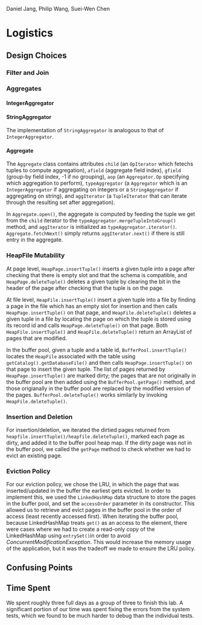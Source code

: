 Daniel Jang, Philip Wang, Suei-Wen Chen

# Logistics

## Design Choices

### Filter and Join

### Aggregates
#### IntegerAggregator

#### StringAggregator
The implementation of `StringAggregator` is analogous to that of `IntegerAggregator`.

#### Aggregate
The `Aggregate` class contains attributes `child` (an `OpIterator` which fetechs tuples to compute aggregation), `afield` (aggregate field index), `gfield` (group-by field index, -1 if no grouping), `aop` (an `Aggregator.Op` specifying which aggregation to perform), `typeAggregator` (a `Aggregator` which is an `IntegerAggregator` if aggregating on integers or a `StringAggregator` if aggregating on string), and `aggIterator` (a `TupleIterator` that can iterate through the resulting set after aggregation).

In `Aggregate.open()`, the aggregate is computed by feeding the tuple we get from the `child` iterator to the `typeAggregator.mergeTupleIntoGroup()` method, and `aggIterator` is initialized as `typeAggregator.iterator()`. `Aggregate.fetchNext()` simply returns `aggIterator.next()` if there is still entry in the aggregate.

### HeapFile Mutability
At page level, `HeapPage.insertTuple()` inserts a given tuple into a page after checking that there is empty slot and that the schema is compatible, and `HeapPage.deleteTuple()` deletes a given tuple by clearing the bit in the header of the page after checking that the tuple is on the page.

At file level, `HeapFile.insertTuple()` insert a given tuple into a file by finding a page in the file which has an empty slot for insertion and then calls `HeapPage.insertTuple()` on that page, and `HeapFile.deleteTuple()` deletes a given tuple in a file by locating the page on which the tuple is stored using its record id and calls `HeapPage.deleteTuple()` on that page. Both `HeapFile.insertTuple()` and `HeapFile.deleteTuple()` return an ArrayList of pages that are modified.

In the buffer pool, given a tuple and a table id, `BufferPool.insertTuple()` locates the `HeapFile` associated with the table using `getCatalog().getDatabaseFile()` and then calls `HeapPage.insertTuple()` on that page to insert the given tuple. The list of pages returned by `HeapPage.insertTuple()` are marked dirty; the pages that are not originally in the buffer pool are then added using the `BufferPool.getPage()` method, and those origianally in the buffer pool are replaced by the modified version of the pages. `BufferPool.deleteTuple()` works similarly by invoking `HeapFile.deleteTuple()`.


### Insertion and Deletion

For insertion/deletion, we iterated the dirtied pages returned from `heapfile.insertTuple()/heapfile.deleteTuple()`, marked each page as dirty, and added it to the buffer pool heap map. If the dirty page was not in the buffer pool, we called the `getPage` method to check whether we had to evict an existing page.

### Eviction Policy

For our eviction policy, we chose the LRU, in which the page that was inserted/updated in the buffer the earliest gets evicted. In order to implement this, we used the `LinkedHashMap` data structure to store the pages in the buffer pool, and set the `accessOrder` parameter in its constructor. This allowed us to retrieve and evict pages in the buffer pool in the order of access (least recently accessed first). When iterating the buffer pool, because LinkedHashMap treats `get()` as an access to the element, there were cases where we had to create a read-only copy of the LinkedHashMap using `entrySet()`in order to avoid _ConcurrentModificationException_. This would increase the memory usage of the application, but it was the tradeoff we made to ensure the LRU policy.

## Confusing Points

## Time Spent

We spent roughly three full days as a group of three to finish this lab. A significant portion of our time was spent fixing the errors from the system tests, which we found to be much harder to debug than the individual tests.
